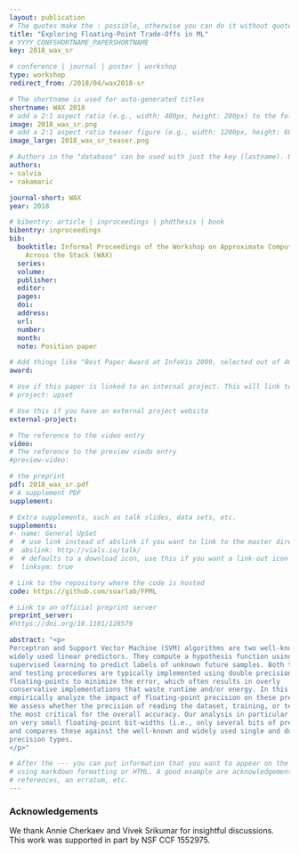 ```yaml
---
layout: publication
# The quotes make the : possible, otherwise you can do it without quotes
title: "Exploring Floating-Point Trade-Offs in ML"
# YYYY_CONFSHORTNAME_PAPERSHORTNAME
key: 2018_wax_sr

# conference | journal | poster | workshop
type: workshop
redirect_from: /2018/04/wax2018-sr

# The shortname is used for auto-generated titles
shortname: WAX 2018
# add a 2:1 aspect ratio (e.g., width: 400px, height: 200px) to the folder /assets/images/papers/
image: 2018_wax_sr.png
# add a 2:1 aspect ratio teaser figure (e.g., width: 1200px, height: 600px) to the folder /assets/images/papers/
image_large: 2018_wax_sr_teaser.png

# Authors in the "database" can be used with just the key (lastname). Others can be written properly.
authors:
- salvia
- rakamaric

journal-short: WAX
year: 2018

# bibentry: article | inproceedings | phdthesis | book
bibentry: inproceedings
bib:
  booktitle: Informal Proceedings of the Workshop on Approximate Computing
    Across the Stack (WAX)
  series:
  volume:
  publisher:
  editor:
  pages:
  doi:
  address:
  url:
  number:
  month:
  note: Position paper

# Add things like "Best Paper Award at InfoVis 2099, selected out of 4000 submissions"
award:

# Use if this paper is linked to an internal project. This will link to the project site
# project: upset

# Use this if you have an external project website
external-project:

# The reference to the video entry
video:
# The reference to the preview viedo entry
#preview-video:

# the preprint
pdf: 2018_wax_sr.pdf
# A supplement PDF
supplement: 

# Extra supplements, such as talk slides, data sets, etc.
supplements:
#- name: General UpSet
#  # use link instead of abslink if you want to link to the master directory
#  abslink: http://vials.io/talk/
#  # defaults to a download icon, use this if you want a link-out icon
#  linksym: true

# Link to the repository where the code is hosted
code: https://github.com/soarlab/FPML

# Link to an official preprint server
preprint_server: 
#https://doi.org/10.1101/128579

abstract: "<p>
Perceptron and Support Vector Machine (SVM) algorithms are two well-known and
widely used linear predictors. They compute a hypothesis function using
supervised learning to predict labels of unknown future samples. Both training
and testing procedures are typically implemented using double precision
floating-points to minimize the error, which often results in overly
conservative implementations that waste runtime and/or energy. In this work, we
empirically analyze the impact of floating-point precision on these predictors.
We assess whether the precision of reading the dataset, training, or testing is
the most critical for the overall accuracy. Our analysis in particular focuses
on very small floating-point bit-widths (i.e., only several bits of precision),
and compares these against the well-known and widely used single and double
precision types.
</p>"

# After the --- you can put information that you want to appear on the website
# using markdown formatting or HTML. A good example are acknowledgements, extra
# references, an erratum, etc.
---
```

### Acknowledgements

We thank Annie Cherkaev and Vivek Srikumar for insightful discussions. This
work was supported in part by NSF CCF 1552975.

